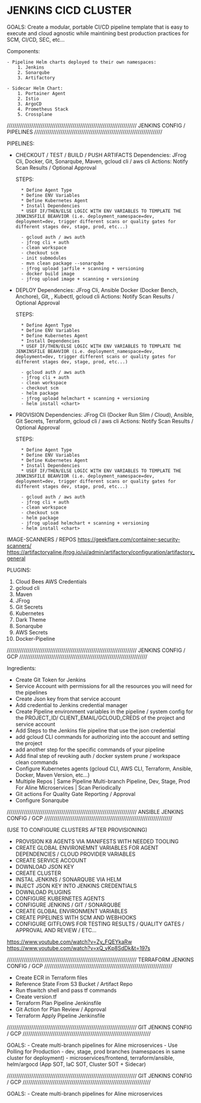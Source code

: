 # JENKINS CICD CLUSTER

GOALS: Create a modular, portable CI/CD pipeline template that is easy to execute and cloud agnostic while maintining best production practices for SCM, CI/CD, SEC, etc...

Components:

    - Pipeline Helm charts deployed to their own namespaces:
        1. Jenkins
        2. Sonarqube
        3. Artifactory
        
    - Sidecar Helm Chart:
        1. Portainer Agent
        2. Istio
        3. ArgoCD
        4. Prometheus Stack
        5. Crossplane


/////////////////////////////////////////////////////////////////////
JENKINS CONFIG / PIPELINES
////////////////////////////////////////////////////////////////////

PIPELINES:

- CHECKOUT / TEST / BUILD / PUSH ARTIFACTS 
    Dependencies: JFrog Cli, Docker, Git, Sonarqube, Maven<version>, gcloud cli / aws cli
    Actions: Notify Scan Results / Optional Approval

    STEPS: 

        * Define Agent Type
        * Define ENV Variables
        * Define Kubernetes Agent
        * Install Dependencies
        * USEF IF/THEN/ELSE LOGIC WITH ENV VARIABLES TO TEMPLATE THE JENKINSFILE BEAHVIOR (i.e. deployment_namespace=dev, deployment=dev, trigger different scans or quality gates for different stages dev, stage, prod, etc...)
        
        - gcloud auth / aws auth
        - jfrog cli + auth
        - clean workspace
        - checkout scm
        - init submodules
        - mvn clean package --sonarqube
        - jfrog upload jarfile + scanning + versioning
        - docker build image
        - jfrog upload image + scanning + versioning

- DEPLOY 
    Dependencies: JFrog Cli, Ansible Docker (Docker Bench, Anchore), Git, , Kubectl, gcloud cli 
    Actions: Notify Scan Results / Optional Approval

    STEPS: 

        * Define Agent Type
        * Define ENV Variables
        * Define Kubernetes Agent
        * Install Dependencies
        * USEF IF/THEN/ELSE LOGIC WITH ENV VARIABLES TO TEMPLATE THE JENKINSFILE BEAHVIOR (i.e. deployment_namespace=dev, deployment=dev, trigger different scans or quality gates for different stages dev, stage, prod, etc...)
        
        - gcloud auth / aws auth
        - jfrog cli + auth
        - clean workspace
        - checkout scm
        - helm package
        - jfrog upload helmchart + scanning + versioning
        - helm install <chart>

- PROVISION
    Dependencies: JFrog Cli (Docker Run Slim / Cloud), Ansible, Git Secrets, Terraform, gcloud cli / aws cli
    Actions: Notify Scan Results / Optional Approval

    STEPS: 

        * Define Agent Type
        * Define ENV Variables
        * Define Kubernetes Agent
        * Install Dependencies
        * USEF IF/THEN/ELSE LOGIC WITH ENV VARIABLES TO TEMPLATE THE JENKINSFILE BEAHVIOR (i.e. deployment_namespace=dev, deployment=dev, trigger different scans or quality gates for different stages dev, stage, prod, etc...)
        
        - gcloud auth / aws auth
        - jfrog cli + auth
        - clean workspace
        - checkout scm
        - helm package
        - jfrog upload helmchart + scanning + versioning
        - helm install <chart>


IMAGE-SCANNERS / REPOS
https://geekflare.com/container-security-scanners/
https://artifactoryaline.jfrog.io/ui/admin/artifactory/configuration/artifactory_general

PLUGINS:
1. Cloud Bees AWS Credentials
2. gcloud cli
3. Maven
4. JFrog
5. Git Secrets
6. Kubernetes
7. Dark Theme
8. Sonarqube
9. AWS Secrets
10. Docker-Pipeline


/////////////////////////////////////////////////////////////////////
JENKINS CONFIG / GCP
////////////////////////////////////////////////////////////////////

Ingredients:

- Create Git Token for Jenkins
- Service Account with permissions for all the resources you will need for the pipelines 
- Create Json key from that service account 
- Add credential to Jenkins credential manager 
- Create Pipeline environment variables in the pipeline / system config for the PROJECT_ID/ CLIENT_EMAIL/GCLOUD_CREDS of the project and service account 
- Add Steps to the Jenkins file pipeline that use the json credential
- add gcloud CLI commands for authorizing into the account and setting the project 
- add another step for the specific commands of your pipeline 
- Add final step of revoking auth / docker system prune / workspace clean commands
- Configure Kubernetes agents (gcloud CLI, AWS CLI, Terraform, Ansible, Docker, Maven Version, etc...)
- Multiple Repos | Same Pipeline Multi-branch Pipeline, Dev, Stage, Prod For Aline Microservices | Scan Periodically
- Git actions For Quality Gate Reporting / Approval
- Configure Sonarqube 

/////////////////////////////////////////////////////////////////////
ANSIBLE JENKINS CONFIG / GCP
////////////////////////////////////////////////////////////////////

(USE TO CONFIGURE CLUSTERS AFTER PROVISIONING)

- PROVISION K8 AGENTS VIA MANIFESTS WITH NEEDED TOOLING
- CREATE GLOBAL ENVIRONEMNT VARIABLES FOR AGENT DEPENDENCIES / CLOUD PROVIDER VARIABLES 
- CREATE SERVICE ACCOUNT
- DOWNLOAD JSON KEY
- CREATE CLUSTER
- INSTAL JENKINS / SONARQUBE VIA HELM
- INJECT JSON KEY INTO JENKINS CREDENTIALS
- DOWNLOAD PLUGINS
- CONFIGURE KUBERNETES AGENTS
- CONFIGURE JENKINS / GIT / SONARQUBE
- CREATE GLOBAL ENVIRONMENT VARIABLES
- CREATE PIPELINES WITH SCM AND WEBHOOKS 
- CONFIGURE GITFLOWS FOR TESTING RESULTS / QUALITY GATES / APPROVAL AND REVIEW / ETC...

https://www.youtube.com/watch?v=Zy_FQEYkaRw
https://www.youtube.com/watch?v=xQ_yKp8SdDk&t=197s

/////////////////////////////////////////////////////////////////////
TERRAFORM JENKINS CONFIG / GCP
////////////////////////////////////////////////////////////////////

- Create ECR in Terraform files 
- Reference State From S3 Bucket / Artifact Repo
- Run tfswitch shell and pass tf commands 
- Create version.tf
- Terraform Plan Pipeline Jenkinsfile
- Git Action for Plan Review / Approval
- Terraform Apply Pipeline Jenkinsfile

/////////////////////////////////////////////////////////////////////
GIT JENKINS CONFIG / GCP
////////////////////////////////////////////////////////////////////

GOALS: 
    - Create multi-branch pipelines for Aline microservices
    - Use Polling for Production
    - dev, stage, prod branches (namespaces in same cluster for deployment)
    - microservices/frontend, terraform/ansible, helm/argocd (App SOT, IaC SOT, Cluster SOT + Sidecar)


/////////////////////////////////////////////////////////////////////
GIT JENKINS CONFIG / GCP
////////////////////////////////////////////////////////////////////

GOALS: 
    - Create multi-branch pipelines for Aline microservices
